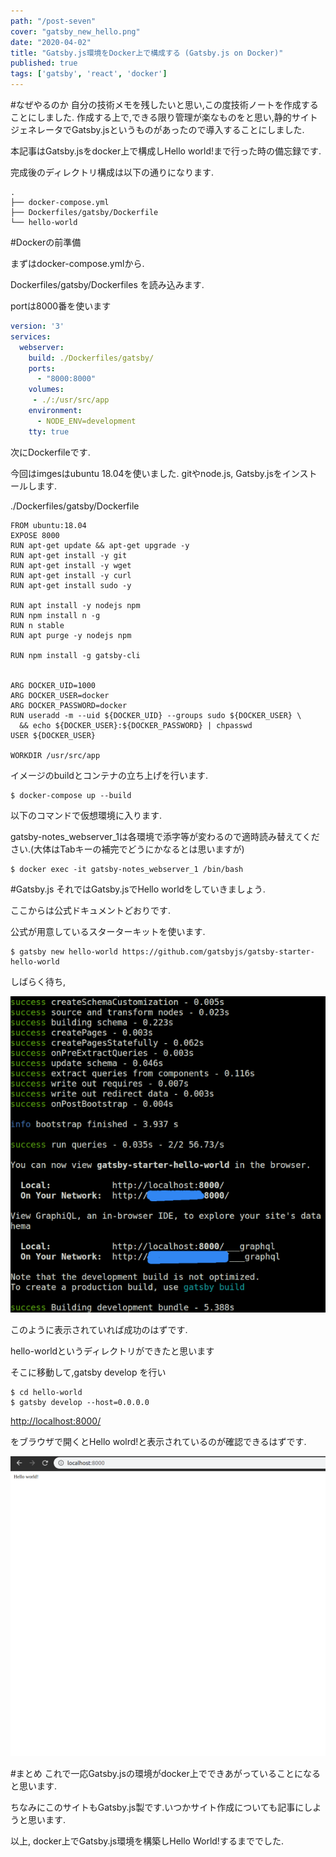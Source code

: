 ```yaml
---
path: "/post-seven"
cover: "gatsby_new_hello.png"
date: "2020-04-02"
title: "Gatsby.js環境をDocker上で構成する (Gatsby.js on Docker)"
published: true
tags: ['gatsby', 'react', 'docker']
---
```

#なぜやるのか
自分の技術メモを残したいと思い,この度技術ノートを作成することにしました.
作成する上で,できる限り管理が楽なものをと思い,静的サイトジェネレータでGatsby.jsというものがあったので導入することにしました.

本記事はGatsby.jsをdocker上で構成しHello world!まで行った時の備忘録です.

完成後のディレクトリ構成は以下の通りになります.

```
.
├── docker-compose.yml
├── Dockerfiles/gatsby/Dockerfile
└── hello-world
```
#Dockerの前準備

まずはdocker-compose.ymlから.

Dockerfiles/gatsby/Dockerfiles を読み込みます.

portは8000番を使います

```yml:docker-compose.yml
version: '3'
services:
  webserver:
    build: ./Dockerfiles/gatsby/
    ports:
      - "8000:8000"
    volumes:
     - ./:/usr/src/app
    environment:
      - NODE_ENV=development
    tty: true
```

次にDockerfileです.

今回はimgesはubuntu 18.04を使いました.
gitやnode.js, Gatsby.jsをインストールします.

./Dockerfiles/gatsby/Dockerfile
```Dockerfile:Dockerfile
FROM ubuntu:18.04
EXPOSE 8000
RUN apt-get update && apt-get upgrade -y
RUN apt-get install -y git 
RUN apt-get install -y wget
RUN apt-get install -y curl 
RUN apt-get install sudo -y

RUN apt install -y nodejs npm
RUN npm install n -g
RUN n stable
RUN apt purge -y nodejs npm

RUN npm install -g gatsby-cli


ARG DOCKER_UID=1000
ARG DOCKER_USER=docker
ARG DOCKER_PASSWORD=docker
RUN useradd -m --uid ${DOCKER_UID} --groups sudo ${DOCKER_USER} \
  && echo ${DOCKER_USER}:${DOCKER_PASSWORD} | chpasswd
USER ${DOCKER_USER}

WORKDIR /usr/src/app
```

イメージのbuildとコンテナの立ち上げを行います.

```
$ docker-compose up --build
```

以下のコマンドで仮想環境に入ります.

gatsby-notes_webserver_1は各環境で添字等が変わるので適時読み替えてください.(大体はTabキーの補完でどうにかなるとは思いますが)

```
$ docker exec -it gatsby-notes_webserver_1 /bin/bash
```

#Gatsby.js
それではGatsby.jsでHello worldをしていきましょう.

ここからは公式ドキュメントどおりです.


公式が用意しているスターターキットを使います.
```
$ gatsby new hello-world https://github.com/gatsbyjs/gatsby-starter-hello-world
```
しばらく待ち,


![](gatsby_new_hello.png)

このように表示されていれば成功のはずです.

hello-worldというディレクトリができたと思います

そこに移動して,gatsby develop を行い

```
$ cd hello-world
$ gatsby develop --host=0.0.0.0
```

[http://localhost:8000/](http://localhost:8000/)

をブラウザで開くとHello wolrd!と表示されているのが確認できるはずです.

![](gatsby_hello_world.png)


#まとめ
これで一応Gatsby.jsの環境がdocker上でできあがっていることになると思います.

ちなみにこのサイトもGatsby.js製です.いつかサイト作成についても記事にしようと思います.


以上, docker上でGatsby.js環境を構築しHello World!するまででした.

